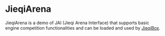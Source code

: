 # JieqiArena

JieqiArena is a demo of JAI (Jieqi Arena Interface) that supports basic engine competition functionalities and can be loaded and used by [JieqiBox](https://github.com/Velithia/JieqiBox).